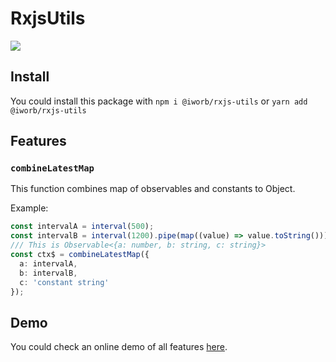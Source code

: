 # RxjsUtils

![](https://img.shields.io/badge/license-MIT-blue.svg)

## Install

You could install this package with `npm i @iworb/rxjs-utils` or `yarn add @iworb/rxjs-utils` 

## Features

### `combineLatestMap`

This function combines map of observables and constants to Object.

Example:

```typescript
const intervalA = interval(500);
const intervalB = interval(1200).pipe(map((value) => value.toString()));
/// This is Observable<{a: number, b: string, c: string}>
const ctx$ = combineLatestMap({
  a: intervalA,
  b: intervalB,
  c: 'constant string'
});
```

## Demo

You could check an online demo of all features [here](https://iworb.github.io/rxjs-utils/).
